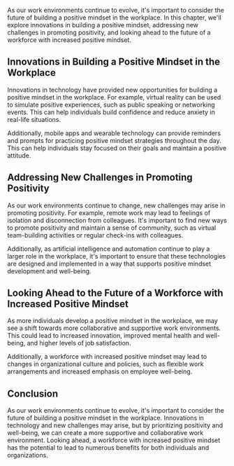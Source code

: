 
As our work environments continue to evolve, it's important to consider the future of building a positive mindset in the workplace. In this chapter, we'll explore innovations in building a positive mindset, addressing new challenges in promoting positivity, and looking ahead to the future of a workforce with increased positive mindset.

Innovations in Building a Positive Mindset in the Workplace
-----------------------------------------------------------

Innovations in technology have provided new opportunities for building a positive mindset in the workplace. For example, virtual reality can be used to simulate positive experiences, such as public speaking or networking events. This can help individuals build confidence and reduce anxiety in real-life situations.

Additionally, mobile apps and wearable technology can provide reminders and prompts for practicing positive mindset strategies throughout the day. This can help individuals stay focused on their goals and maintain a positive attitude.

Addressing New Challenges in Promoting Positivity
-------------------------------------------------

As our work environments continue to change, new challenges may arise in promoting positivity. For example, remote work may lead to feelings of isolation and disconnection from colleagues. It's important to find new ways to promote positivity and maintain a sense of community, such as virtual team-building activities or regular check-ins with colleagues.

Additionally, as artificial intelligence and automation continue to play a larger role in the workplace, it's important to ensure that these technologies are designed and implemented in a way that supports positive mindset development and well-being.

Looking Ahead to the Future of a Workforce with Increased Positive Mindset
--------------------------------------------------------------------------

As more individuals develop a positive mindset in the workplace, we may see a shift towards more collaborative and supportive work environments. This could lead to increased innovation, improved mental health and well-being, and higher levels of job satisfaction.

Additionally, a workforce with increased positive mindset may lead to changes in organizational culture and policies, such as flexible work arrangements and increased emphasis on employee well-being.

Conclusion
----------

As our work environments continue to evolve, it's important to consider the future of building a positive mindset in the workplace. Innovations in technology and new challenges may arise, but by prioritizing positivity and well-being, we can create a more supportive and collaborative work environment. Looking ahead, a workforce with increased positive mindset has the potential to lead to numerous benefits for both individuals and organizations.

